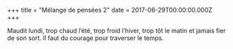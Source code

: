 +++
title =  "Mélange de pensées 2"
date = 2017-06-29T00:00:00.000Z
+++

Maudit lundi, trop chaud l’été, trop froid l’hiver, trop tôt le matin et jamais fier de son sort. Il faut du courage pour traverser le temps.
